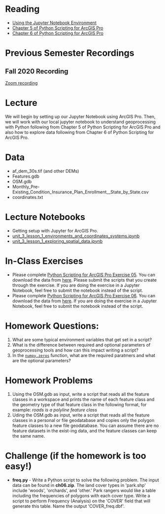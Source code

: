# Reading
- [Using the Jupyter Notebook Environment](https://developers.arcgis.com/python/guide/using-the-jupyter-notebook-environment/)
- [Chapter 5 of Python Scripting for ArcGIS Pro](https://esripress.esri.com/display/index.cfm?fuseaction=display&websiteID=384&moduleID=12)
- [Chapter 6 of Python Scripting for ArcGIS Pro](https://esripress.esri.com/display/index.cfm?fuseaction=display&websiteID=384&moduleID=12)

# Previous Semester Recordings
## Fall 2020 Recording
[Zoom recording](https://slu.zoom.us/rec/share/iv0CionXr7sL9J3ShF9tz_XBc5_1HsZfyK4wTB48GoB7YAy5bE4-69Ya9OdFLJfI.kmSyusDlS3A5fzrE?startTime=1599080306000)

# Lecture
We will begin by setting up our Jupyter Notebook using ArcGIS Pro. Then, we will work with our local jupyter notebook to understand geoprocessing with Python following from Chapter 5 of Python Scripting for ArcGIS Pro and also how to explore data following from Chapter 6 of Python Scripting for ArcGIS Pro.

# Data
- af_dem_30s.tif (and other DEMs)
- Features.gdb
- OSM.gdb
- Monthly_Pre-Existing_Condition_Insurance_Plan_Enrollment__State_by_State.csv
- coordinates.txt


# Lecture Notebooks
- Getting setup with Jupyter for ArcGIS Pro.
- [unit_3_lesson_1_environments_and_coordinates_systems.ipynb](https://github.com/gbrunner/intro-prog-for-gis-rs/blob/master/Week%203/unit_3_lesson_1_environments_and_coordinates_systems.ipynb)
- [unit_3_lesson_1_exploring_spatial_data.ipynb](https://github.com/gbrunner/intro-prog-for-gis-rs/blob/master/Week%203/unit_3_lesson_1_exploring_spatial_data.ipynb)

# In-Class Exercises
- Please complete [Python Scripting for ArcGIS Pro Exercise 05](https://learngis.maps.arcgis.com/home/item.html?id=d3618832b89844dda4c0b97c44ccf151). You can download the data from [here](https://learngis.maps.arcgis.com/home/item.html?id=a944af0becbf47df98336a9e4881a6b8). Please submit the scripts that you create through the exercise. If you are doing the exercise in a Jupyter Notebook, feel free to submit the notebook instead of the script.
- Please complete [Python Scripting for ArcGIS Pro Exercise 06](https://learngis.maps.arcgis.com/home/item.html?id=cef0aa5df9c54993a6c1cb1dfec5f553). You can download the data from [here](https://learngis.maps.arcgis.com/home/item.html?id=3df07f29a0844d62af4338c52a40fda9). If you are doing the exercise in a Jupyter Notebook, feel free to submit the notebook instead of the script.

# Homework Questions:
1. What are some typical environment variables that get set in a script?
2. What is the difference between required and optional parameters of geoprocessing tools and how can this impact writing a script?
3. In the [```numpy.zeros```](https://numpy.org/doc/stable/reference/generated/numpy.zeros.html) function, what are the required paratmers and what are the optional parameters?

# Homework Problems
1. Using the OSM.gdb as input, write a script that reads all the feature classes in a workspace and prints the name of each feature class and the geometry type of that feature class in the following format, for example: *roads is a polyline feature class*
2. Uding the OSM.gdb as input, write a script that reads all the feature classes in a personal or file geodatabase and copies only the polygon feature classes to a new file geodatabase. You can assume there are no feature datasets in the exist-ing data, and the feature classes can keep the same name.
 
# Challenge (if the homework is too easy!)
- **freq.py** - Write a Python script to solve the following problem. The input data can be found in **ch06.zip**. The land cover types in 'park.shp' include 'woods', 'orchards', and 'other.' Park rangers would like a table including the frequencies of polygons with each cover type. Write a script to perform Frequency (Analysis) on the 'COVER' field that will generate this table. Name the output 'COVER_freq.dbf'.





